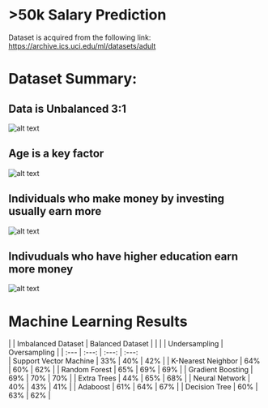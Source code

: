 # >50k Salary Prediction
Dataset is acquired from the following link: https://archive.ics.uci.edu/ml/datasets/adult

# Dataset Summary:
## Data is Unbalanced 3:1
![alt text](https://github.com/nickbiso/50k-Salary-Prediction/blob/master/plots/unbalanced.png)

## Age is a key factor
![alt text](https://github.com/nickbiso/50k-Salary-Prediction/blob/master/plots/age.png)

## Individuals who make money by investing usually earn more  
![alt text](https://github.com/nickbiso/50k-Salary-Prediction/blob/master/plots/capitalgains.png)

## Indivuduals who have higher education earn more money
![alt text](https://github.com/nickbiso/50k-Salary-Prediction/blob/master/plots/education.png)

# Machine Learning Results
|		|	Imbalanced Dataset	|	Balanced Dataset	<td colspan=2>		|
|		|		|	Undersampling	|	Oversampling	|
|	:---	|	:---:	|	:---:	|	:---:	
|	Support Vector Machine	|	33%	|	40%	|	42%	|
|	K-Nearest Neighbor	|	64%	|	60%	|	62%	|
|	Random Forest	|	65%	|	69%	|	69%	|
|	Gradient Boosting	|	69%	|	70%	|	70%	|
|	Extra Trees	|	44%	|	65%	|	68%	|
|	Neural Network	|	40%	|	43%	|	41%	|
|	Adaboost	|	61%	|	64%	|	67%	|
|	Decision Tree	|	60%	|	63%	|	62%	|

